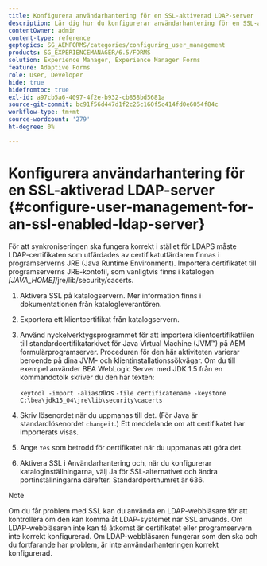 ```yaml
---
title: Konfigurera användarhantering för en SSL-aktiverad LDAP-server
description: Lär dig hur du konfigurerar användarhantering för en SSL-aktiverad LDAP-server så att synkroniseringen kan fungera korrekt i stället för LDAPS.
contentOwner: admin
content-type: reference
geptopics: SG_AEMFORMS/categories/configuring_user_management
products: SG_EXPERIENCEMANAGER/6.5/FORMS
solution: Experience Manager, Experience Manager Forms
feature: Adaptive Forms
role: User, Developer
hide: true
hidefromtoc: true
exl-id: a97cb5a6-4097-4f2e-b932-cb858bd5681a
source-git-commit: bc91f56d447d1f2c26c160f5c414fd0e6054f84c
workflow-type: tm+mt
source-wordcount: '279'
ht-degree: 0%

---
```


# Konfigurera användarhantering för en SSL-aktiverad LDAP-server {#configure-user-management-for-an-ssl-enabled-ldap-server}

För att synkroniseringen ska fungera korrekt i stället för LDAPS måste LDAP-certifikaten som utfärdades av certifikatutfärdaren finnas i programserverns JRE (Java Runtime Environment). Importera certifikatet till programserverns JRE-kontofil, som vanligtvis finns i katalogen *[JAVA_HOME]*/jre/lib/security/cacerts.

1. Aktivera SSL på katalogservern. Mer information finns i dokumentationen från katalogleverantören.
1. Exportera ett klientcertifikat från katalogservern.
1. Använd nyckelverktygsprogrammet för att importera klientcertifikatfilen till standardcertifikatarkivet för Java Virtual Machine (JVM™) på AEM formulärprogramserver. Proceduren för den här aktiviteten varierar beroende på dina JVM- och klientinstallationssökvägar. Om du till exempel använder BEA WebLogic Server med JDK 1.5 från en kommandotolk skriver du den här texten:

   `keytool -import -alias`*alias* `-file certificatename -keystore C:\bea\jdk15_04\jre\lib\security\cacerts`

1. Skriv lösenordet när du uppmanas till det. (För Java är standardlösenordet `changeit`.) Ett meddelande om att certifikatet har importerats visas.
1. Ange `Yes` som betrodd för certifikatet när du uppmanas att göra det.
1. Aktivera SSL i Användarhantering och, när du konfigurerar kataloginställningarna, välj Ja för SSL-alternativet och ändra portinställningarna därefter. Standardportnumret är 636.

>[!NOTE]
>
>Om du får problem med SSL kan du använda en LDAP-webbläsare för att kontrollera om den kan komma åt LDAP-systemet när SSL används. Om LDAP-webbläsaren inte kan få åtkomst är certifikatet eller programservern inte korrekt konfigurerad. Om LDAP-webbläsaren fungerar som den ska och du fortfarande har problem, är inte användarhanteringen korrekt konfigurerad.
